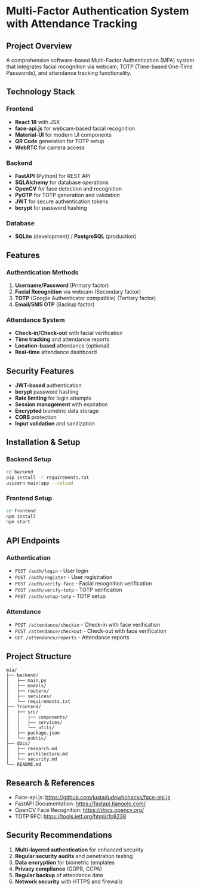 # Multi-Factor Authentication System with Attendance Tracking

## Project Overview
A comprehensive software-based Multi-Factor Authentication (MFA) system that integrates facial recognition via webcam, TOTP (Time-based One-Time Passwords), and attendance tracking functionality.

## Technology Stack

### Frontend
- **React 18** with JSX
- **face-api.js** for webcam-based facial recognition
- **Material-UI** for modern UI components
- **QR Code** generation for TOTP setup
- **WebRTC** for camera access

### Backend
- **FastAPI** (Python) for REST API
- **SQLAlchemy** for database operations
- **OpenCV** for face detection and recognition
- **PyOTP** for TOTP generation and validation
- **JWT** for secure authentication tokens
- **bcrypt** for password hashing

### Database
- **SQLite** (development) / **PostgreSQL** (production)

## Features

### Authentication Methods
1. **Username/Password** (Primary factor)
2. **Facial Recognition** via webcam (Secondary factor)
3. **TOTP** (Google Authenticator compatible) (Tertiary factor)
4. **Email/SMS OTP** (Backup factor)

### Attendance System
- **Check-in/Check-out** with facial verification
- **Time tracking** and attendance reports
- **Location-based** attendance (optional)
- **Real-time** attendance dashboard

## Security Features
- **JWT-based** authentication
- **bcrypt** password hashing
- **Rate limiting** for login attempts
- **Session management** with expiration
- **Encrypted** biometric data storage
- **CORS** protection
- **Input validation** and sanitization

## Installation & Setup

### Backend Setup
```bash
cd backend
pip install -r requirements.txt
uvicorn main:app --reload
```

### Frontend Setup
```bash
cd frontend
npm install
npm start
```

## API Endpoints

### Authentication
- `POST /auth/login` - User login
- `POST /auth/register` - User registration
- `POST /auth/verify-face` - Facial recognition verification
- `POST /auth/verify-totp` - TOTP verification
- `POST /auth/setup-totp` - TOTP setup

### Attendance
- `POST /attendance/checkin` - Check-in with face verification
- `POST /attendance/checkout` - Check-out with face verification
- `GET /attendance/reports` - Attendance reports

## Project Structure
```
mia/
├── backend/
│   ├── main.py
│   ├── models/
│   ├── routers/
│   ├── services/
│   └── requirements.txt
├── frontend/
│   ├── src/
│   │   ├── components/
│   │   ├── services/
│   │   └── utils/
│   ├── package.json
│   └── public/
├── docs/
│   ├── research.md
│   ├── architecture.md
│   └── security.md
└── README.md
```

## Research & References
- Face-api.js: https://github.com/justadudewhohacks/face-api.js
- FastAPI Documentation: https://fastapi.tiangolo.com/
- OpenCV Face Recognition: https://docs.opencv.org/
- TOTP RFC: https://tools.ietf.org/html/rfc6238

## Security Recommendations
1. **Multi-layered authentication** for enhanced security
2. **Regular security audits** and penetration testing
3. **Data encryption** for biometric templates
4. **Privacy compliance** (GDPR, CCPA)
5. **Regular backup** of attendance data
6. **Network security** with HTTPS and firewalls
